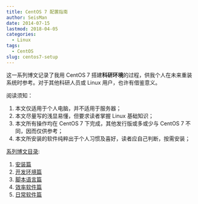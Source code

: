 ```yaml
---
title: CentOS 7 配置指南
author: SeisMan
date: 2014-07-15
lastmod: 2018-04-05
categories:
  - Linux
tags:
  - CentOS
slug: centos7-setup
---
```


这一系列博文记录了我用 CentOS 7 搭建**科研环境**的过程，供我个人在未来重装
系统时参考。对于其他科研人员或 Linux 用户，也许有借鉴意义。

阅读须知：

1.  本文仅适用于个人电脑，并不适用于服务器；
2.  本文尽量写的浅显易懂，但要求读者掌握 Linux 基础知识；
3.  本文所有操作均在 CentOS 7 下完成，其他发行版或多或少与 CentOS 7 不同，因而仅供参考；
4.  本文所安装的软件纯粹出于个人习惯及喜好，读者应自己判断，按需安装；

[系列博文目录](/centos7-setup):

1. [安装篇](/centos7-setup-1)
2. [开发环境篇](/centos7-setup-2)
3. [脚本语言篇](/centos7-setup-3)
4. [效率软件篇](/centos7-setup-4)
5. [日常软件篇](/centos7-setup-5)
